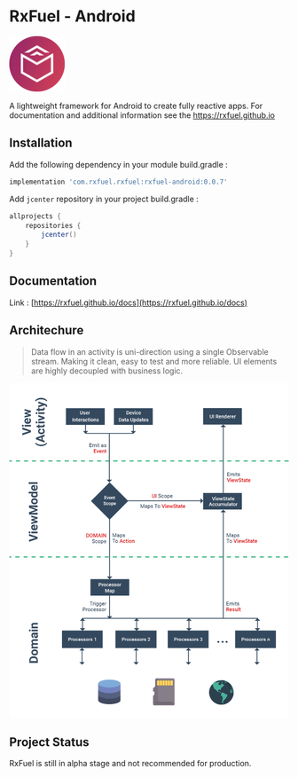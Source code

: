 # RxFuel - Android
<img src="https://raw.githubusercontent.com/rxfuel/rxfuel.github.io/master/assets/images/logo_colored.png" width="100" height="100" />

A lightweight framework for Android to create fully reactive apps. 
For documentation and additional information see the https://rxfuel.github.io

## Installation

Add the following dependency in your module build.gradle :

```gradle
implementation 'com.rxfuel.rxfuel:rxfuel-android:0.0.7'
```

Add `jcenter` repository in your project build.gradle : 

```gradle
allprojects {
    repositories {
        jcenter()
    }
}
```

## Documentation

Link : [https://rxfuel.github.io/docs](https://rxfuel.github.io/docs)

## Architechure

> Data flow in an activity is uni-direction using a single Observable stream. Making it clean, easy to test and more reliable. UI elements are highly decoupled with business logic.

![alt text](https://raw.githubusercontent.com/rxfuel/rxfuel.github.io/master/assets/images/architechure.png)

## Project Status

RxFuel is still in alpha stage and not recommended for production.
